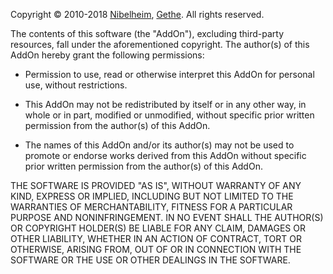﻿Copyright © 2010-2018 [Nibelheim](http://www.wowinterface.com/forums/member.php?u=225161), [Gethe](http://www.wowinterface.com/forums/member.php?u=111611). All rights reserved.

The contents of this software (the "AddOn"), excluding third-party resources,
fall under the aforementioned copyright. The author(s) of this AddOn hereby
grant the following permissions:

* Permission to use, read or otherwise interpret this AddOn for personal use,
  without restrictions.

* This AddOn may not be redistributed by itself or in any other way, in whole
  or in part, modified or unmodified, without specific prior written
  permission from the author(s) of this AddOn.

* The names of this AddOn and/or its author(s) may not be used to promote or
  endorse works derived from this AddOn without specific prior written
  permission from the author(s) of this AddOn.

THE SOFTWARE IS PROVIDED "AS IS", WITHOUT WARRANTY OF ANY KIND, EXPRESS OR
IMPLIED, INCLUDING BUT NOT LIMITED TO THE WARRANTIES OF MERCHANTABILITY,
FITNESS FOR A PARTICULAR PURPOSE AND NONINFRINGEMENT. IN NO EVENT SHALL THE
AUTHOR(S) OR COPYRIGHT HOLDER(S) BE LIABLE FOR ANY CLAIM, DAMAGES OR OTHER
LIABILITY, WHETHER IN AN ACTION OF CONTRACT, TORT OR OTHERWISE, ARISING FROM,
OUT OF OR IN CONNECTION WITH THE SOFTWARE OR THE USE OR OTHER DEALINGS IN THE
SOFTWARE.
